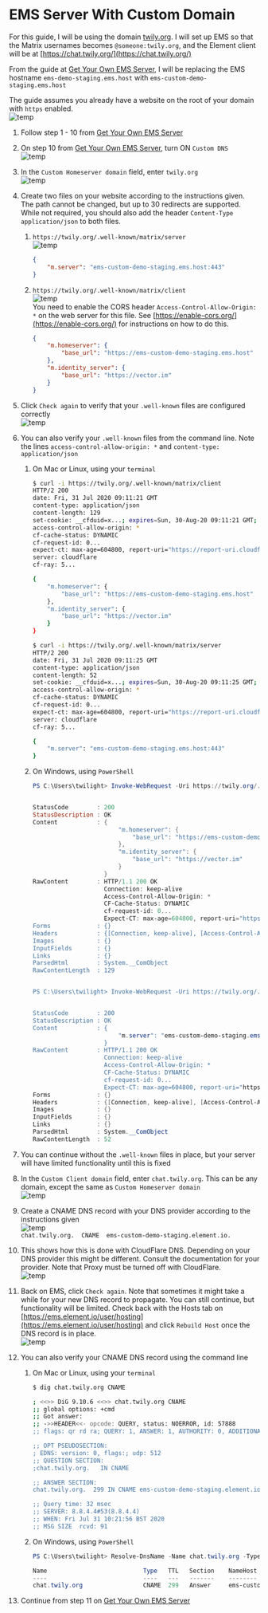 # EMS Server With Custom Domain

For this guide, I will be using the domain [twily.org](https://twily.org/). I will set up EMS so that the Matrix usernames becomes `@someone:twily.org`, and the Element client will be at [https://chat.twily.org/](https://chat.twily.org/)

From the guide at [Get Your Own EMS Server](Get-Your-Own-EMS-Server.md), I will be replacing the EMS hostname `ems-demo-staging.ems.host` with `ems-custom-demo-staging.ems.host`

The guide assumes you already have a website on the root of your domain with `https` enabled.  
![temp](images/Screen%20Shot%202020-07-31%20at%209.06.17%20AM.png)

1. Follow step 1 - 10 from [Get Your Own EMS Server](Get-Your-Own-EMS-Server.md)

1. On step 10 from [Get Your Own EMS Server](Get-Your-Own-EMS-Server.md), turn ON `Custom DNS`  
![temp](images/Screen%20Shot%202020-07-31%20at%209.07.59%20AM.png)

1. In the `Custom Homeserver domain` field, enter `twily.org`  
![temp](images/Screen%20Shot%202020-07-31%20at%209.08.47%20AM.png)

1. Create two files on your website according to the instructions given.  
The path cannot be changed, but up to 30 redirects are supported.  
While not required, you should also add the header `Content-Type application/json` to both files.

    1. `https://twily.org/.well-known/matrix/server`  
    ![temp](images/Screen%20Shot%202020-07-31%20at%209.12.39%20AM.png)

        ```json
        {
            "m.server": "ems-custom-demo-staging.ems.host:443"
        }
        ```

    1. `https://twily.org/.well-known/matrix/client`  
    ![temp](images/Screen%20Shot%202020-07-31%20at%209.19.07%20AM.png)  
    You need to enable the CORS header `Access-Control-Allow-Origin: *` on the web server for this file. See [https://enable-cors.org/](https://enable-cors.org/) for instructions on how to do this.

        ```json
        {
            "m.homeserver": {
                "base_url": "https://ems-custom-demo-staging.ems.host"
            },
            "m.identity_server": {
                "base_url": "https://vector.im"
            }
        }
        ```

1. Click `Check again` to verify that your `.well-known` files are configured correctly  
![temp](images/Screen%20Shot%202020-07-31%20at%209.22.19%20AM.png)

1. You can also verify your `.well-known` files from the command line. Note the lines `access-control-allow-origin: *` and `content-type: application/json`

    1. On Mac or Linux, using your `terminal`  

        ```bash
        $ curl -i https://twily.org/.well-known/matrix/client
        HTTP/2 200 
        date: Fri, 31 Jul 2020 09:11:21 GMT
        content-type: application/json
        content-length: 129
        set-cookie: __cfduid=x...; expires=Sun, 30-Aug-20 09:11:21 GMT; path=/; domain=.twily.org; HttpOnly; SameSite=Lax
        access-control-allow-origin: *
        cf-cache-status: DYNAMIC
        cf-request-id: 0...
        expect-ct: max-age=604800, report-uri="https://report-uri.cloudflare.com/cdn-cgi/beacon/expect-ct"
        server: cloudflare
        cf-ray: 5...

        {
            "m.homeserver": {
                "base_url": "https://ems-custom-demo-staging.ems.host"
            },
            "m.identity_server": {
                "base_url": "https://vector.im"
            }
        }

        $ curl -i https://twily.org/.well-known/matrix/server
        HTTP/2 200 
        date: Fri, 31 Jul 2020 09:11:25 GMT
        content-type: application/json
        content-length: 52
        set-cookie: __cfduid=x...; expires=Sun, 30-Aug-20 09:11:25 GMT; path=/; domain=.twily.org; HttpOnly; SameSite=Lax
        access-control-allow-origin: *
        cf-cache-status: DYNAMIC
        cf-request-id: 0...
        expect-ct: max-age=604800, report-uri="https://report-uri.cloudflare.com/cdn-cgi/beacon/expect-ct"
        server: cloudflare
        cf-ray: 5...

        {
            "m.server": "ems-custom-demo-staging.ems.host:443"
        }  
        ```

    1. On Windows, using `PowerShell`  

        ```powershell
        PS C:\Users\twilight> Invoke-WebRequest -Uri https://twily.org/.well-known/matrix/client


        StatusCode        : 200
        StatusDescription : OK
        Content           : {
                                "m.homeserver": {
                                    "base_url": "https://ems-custom-demo-staging.ems.host"
                                },
                                "m.identity_server": {
                                    "base_url": "https://vector.im"
                                }
                            }
        RawContent        : HTTP/1.1 200 OK
                            Connection: keep-alive
                            Access-Control-Allow-Origin: *
                            CF-Cache-Status: DYNAMIC
                            cf-request-id: 0...
                            Expect-CT: max-age=604800, report-uri="https://repor...
        Forms             : {}
        Headers           : {[Connection, keep-alive], [Access-Control-Allow-Origin, *], [CF-Cache-Status, DYNAMIC], [cf-request-id, 0...]...}
        Images            : {}
        InputFields       : {}
        Links             : {}
        ParsedHtml        : System.__ComObject
        RawContentLength  : 129


        PS C:\Users\twilight> Invoke-WebRequest -Uri https://twily.org/.well-known/matrix/server


        StatusCode        : 200
        StatusDescription : OK
        Content           : {
                                "m.server": "ems-custom-demo-staging.ems.host:443"
                            }
        RawContent        : HTTP/1.1 200 OK
                            Connection: keep-alive
                            Access-Control-Allow-Origin: *
                            CF-Cache-Status: DYNAMIC
                            cf-request-id: 0...
                            Expect-CT: max-age=604800, report-uri="https://repor...
        Forms             : {}
        Headers           : {[Connection, keep-alive], [Access-Control-Allow-Origin, *], [CF-Cache-Status, DYNAMIC], [cf-request-id, 0...]...}
        Images            : {}
        InputFields       : {}
        Links             : {}
        ParsedHtml        : System.__ComObject
        RawContentLength  : 52
        ```

1. You can continue without the `.well-known` files in place, but your server will have limited functionality until this is fixed

1. In the `Custom Client domain` field, enter `chat.twily.org`. This can be any domain, except the same as `Custom Homeserver domain`  
![temp](images/Screen%20Shot%202020-07-31%20at%209.26.35%20AM.png)

1. Create a CNAME DNS record with your DNS provider according to the instructions given  
![temp](images/Screen%20Shot%202020-07-31%20at%209.51.37%20AM.png)  
`chat.twily.org.  CNAME  ems-custom-demo-staging.element.io.`

1. This shows how this is done with CloudFlare DNS. Depending on your DNS provider this might be different. Consult the documentation for your provider. Note that Proxy must be turned off with CloudFlare.  
![temp](images/Screen%20Shot%202020-07-31%20at%209.52.41%20AM.png)

1. Back on EMS, click `Check again`. Note that sometimes it might take a while for your new DNS record to propagate. You can still continue, but functionality will be limited. Check back with the Hosts tab on [https://ems.element.io/user/hosting](https://ems.element.io/user/hosting) and click `Rebuild Host` once the DNS record is in place.  
![temp](images/Screen%20Shot%202020-07-31%20at%209.56.18%20AM.png)

1. You can also verify your CNAME DNS record using the command line

    1. On Mac or Linux, using your `terminal`  

        ```bash
        $ dig chat.twily.org CNAME

        ; <<>> DiG 9.10.6 <<>> chat.twily.org CNAME
        ;; global options: +cmd
        ;; Got answer:
        ;; ->>HEADER<<- opcode: QUERY, status: NOERROR, id: 57888
        ;; flags: qr rd ra; QUERY: 1, ANSWER: 1, AUTHORITY: 0, ADDITIONAL: 1

        ;; OPT PSEUDOSECTION:
        ; EDNS: version: 0, flags:; udp: 512
        ;; QUESTION SECTION:
        ;chat.twily.org.   IN CNAME

        ;; ANSWER SECTION:
        chat.twily.org.  299 IN CNAME ems-custom-demo-staging.element.io.

        ;; Query time: 32 msec
        ;; SERVER: 8.8.4.4#53(8.8.4.4)
        ;; WHEN: Fri Jul 31 10:21:56 BST 2020
        ;; MSG SIZE  rcvd: 91
        ```

    1. On Windows, using `PowerShell`  

        ```powershell
        PS C:\Users\twilight> Resolve-DnsName -Name chat.twily.org -Type CNAME

        Name                           Type   TTL   Section    NameHost
        ----                           ----   ---   -------    --------
        chat.twily.org                 CNAME  299   Answer     ems-custom-demo-staging.element.io
        ```

1. Continue from step 11 on [Get Your Own EMS Server](Get-Your-Own-EMS-Server.md)
